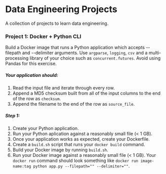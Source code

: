 # Data Engineering Projects
A collection of projects to learn data engineering.

### Project 1: Docker + Python CLI
Build a Docker image that runs a Python application which accepts --filepath and --delimiter arguments.
Use `argparse`, `logging`, `csv` and a multi-processing library of your choice such as `concurrent.futures`.
Avoid using Pandas for this exercise.

##### Your application should:
1. Read the input file and iterate through every row.
2. Append a MD5 checksum built from all of the input columns to the end of the row as `checksum`.
3. Append the filename to the end of the row as `source_file`.

##### Step 1:
1. Create your Python application.
2. Run your Python aplication against a reasonably small file (< 1 GB).
2. Once your application works as expected, create your Dockerfile.
2. Create a `build.sh` script that runs your `docker build` command.
2. Build your Docker image by running `build.sh`.
3. Run your Docker image against a reasonably small file (< 1 GB). Your `docker run` command should look something like `docker run image-name:tag python app.py --filepath="" --delimiter=""`.
